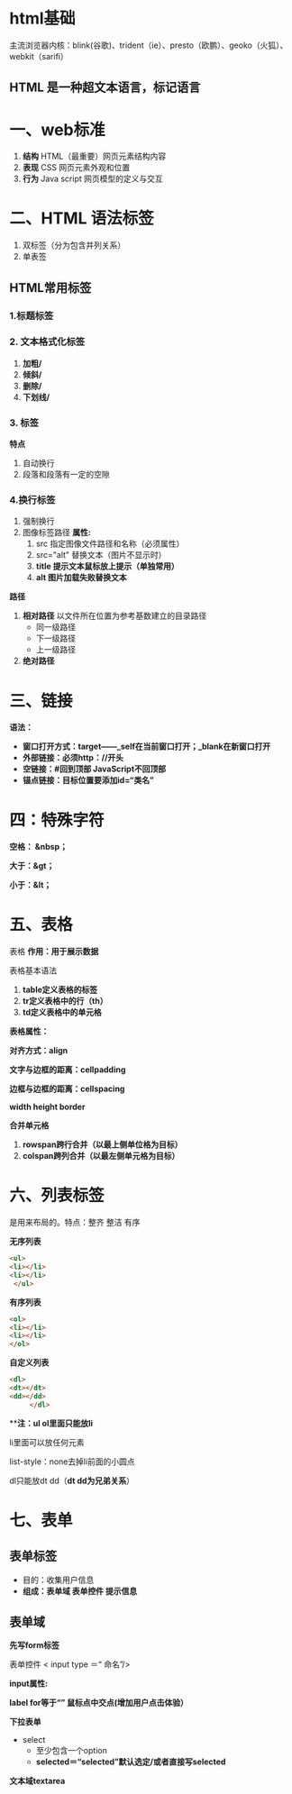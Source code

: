 # html基础

主流浏览器内核：blink(谷歌)、trident（ie）、presto（欧鹏）、geoko（火狐）、webkit（sarifi）

## HTML 是一种超文本语言，标记语言

# 一、web标准

1. **结构**     HTML（最重要）网页元素结构内容
2. **表现**     CSS 网页元素外观和位置
3. **行为**      Java script  网页模型的定义与交互

# **二、HTML 语法标签**

1. 双标签（分为包含并列关系）
2. 单表签

## **HTML常用标签**

### 1.标题标签

### 2. 文本格式化标签

1. **加粗<strong></strong>/<b></b>**
2. **倾斜<em></em>/<i></i>**
3. **删除<del></del>/<s></s>**
4. **下划线<ins></ins>/<u></u>**                

### 3. 标签

**特点**

1. 自动换行
2. 段落和段落有一定的空隙

### 4.换行标签

1. 强制换行
2. 图像标签路径      **属性:<img src=""/>**
    1. src  指定图像文件路径和名称（必须属性）
    2. src="alt"  替换文本（图片不显示时）
    3. **title 提示文本鼠标放上提示（单独常用）**
    4. **alt 图片加载失败替换文本**

**路径**

1. **相对路径**  以文件所在位置为参考基数建立的目录路径
    - 同一级路径
    - 下一级路径
    - 上一级路径
2.  **绝对路径**  

# **三、链接**

**语法：<a></a>**

- **窗口打开方式：target——_self在当前窗口打开；_blank在新窗口打开**
- **外部链接：必须http：//开头**
- **空链接：#回到顶部  JavaScript不回顶部**
- **锚点链接：目标位置要添加id=“类名”**

# **四：特殊字符**

**空格： &nbsp；**

**大于：&gt；**

**小于：&lt；**

# **五、表格**

表格      **作用：用于展示数据**

表格基本语法

1. **table定义表格的标签**
2. **tr定义表格中的行（th）**
3. **td定义表格中的单元格**

**表格属性：**

**对齐方式：align**

**文字与边框的距离：cellpadding**

**边框与边框的距离：cellspacing**

**width		height		border**

**合并单元格**

1. **rowspan跨行合并（以最上侧单位格为目标）**
2. **colspan跨列合并（以最左侧单元格为目标）**

# **六、列表标签**

是用来布局的。特点：整齐 整洁 有序

**无序列表** 

```html
<ul>
<li></li>	
<li></li>
 </ul>
```

**有序列表**

```html
<ol>
<li></li>
<li></li>
</ol>
```

**自定义列表**

```html
<dl>
<dt></dt>
<dd></dd>
     </dl>
```

****注：ul  ol里面只能放li**

li里面可以放任何元素

list-style：none去掉li前面的小圆点

dl只能放dt dd（**dt dd为兄弟关系**）

# **七、表单**

## **表单标签**

- 目的：收集用户信息
- **组成：表单域  表单控件  提示信息**

## **表单域**

**先写form标签**

表单控件   < input  type  ＝“ 命名”/>

**input属性:**

**label  for等于“” 鼠标点中交点(增加用户点击体验）**

**下拉表单**

- select
    - 至少包含一个option
    - **selected＝“selected”默认选定/或者直接写selected**

**文本域textarea**